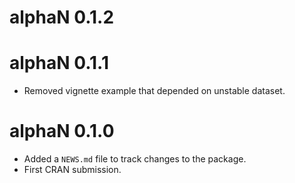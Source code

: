 # alphaN 0.1.2

# alphaN 0.1.1

* Removed vignette example that depended on unstable dataset.

# alphaN 0.1.0

* Added a `NEWS.md` file to track changes to the package.
* First CRAN submission.
